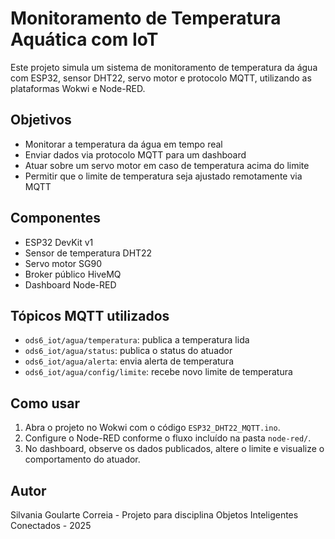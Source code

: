 # Monitoramento de Temperatura Aquática com IoT

Este projeto simula um sistema de monitoramento de temperatura da água com ESP32, sensor DHT22, servo motor e protocolo MQTT, utilizando as plataformas Wokwi e Node-RED.

## Objetivos
- Monitorar a temperatura da água em tempo real
- Enviar dados via protocolo MQTT para um dashboard
- Atuar sobre um servo motor em caso de temperatura acima do limite
- Permitir que o limite de temperatura seja ajustado remotamente via MQTT

## Componentes
- ESP32 DevKit v1
- Sensor de temperatura DHT22
- Servo motor SG90
- Broker público HiveMQ
- Dashboard Node-RED

## Tópicos MQTT utilizados
- `ods6_iot/agua/temperatura`: publica a temperatura lida
- `ods6_iot/agua/status`: publica o status do atuador
- `ods6_iot/agua/alerta`: envia alerta de temperatura
- `ods6_iot/agua/config/limite`: recebe novo limite de temperatura

## Como usar
1. Abra o projeto no Wokwi com o código `ESP32_DHT22_MQTT.ino`.
2. Configure o Node-RED conforme o fluxo incluído na pasta `node-red/`.
3. No dashboard, observe os dados publicados, altere o limite e visualize o comportamento do atuador.

## Autor
Silvania Goularte Correia - Projeto para disciplina Objetos Inteligentes Conectados - 2025
